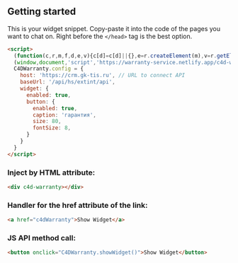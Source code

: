## Getting started
This is your widget snippet.
Copy-paste it into the code of the pages you want to chat on.
Right before the ```</head>``` tag is the best option.
```html
<script>
  (function(c,r,m,f,d,e,v){c[d]=c[d]||{},e=r.createElement(m),v=r.getElementsByTagName(m)[0],e.async=1,e.src=f,v.parentNode.insertBefore(e,v)})
  (window,document,'script','https://warranty-service.netlify.app/c4d-warranty-SDK.js','C4DWarranty');
  C4DWarranty.config = {
    host: 'https://crm.gk-tis.ru', // URL to connect API
    baseUrl: '/api/hs/extint/api',
    widget: {
      enabled: true,
      button: {
        enabled: true,
        caption: 'гарантия',
        size: 80,
        fontSize: 8,
      }
    }
  }
</script>
```

### Inject by HTML attribute:
```html
<div c4d-warranty></div>
```

### Handler for the href attribute of the link:
```html
<a href="c4dWarranty">Show Widget</a>
```

### JS API method call:
```html
<button onclick="C4DWarranty.showWidget()">Show Widget</button>
```
